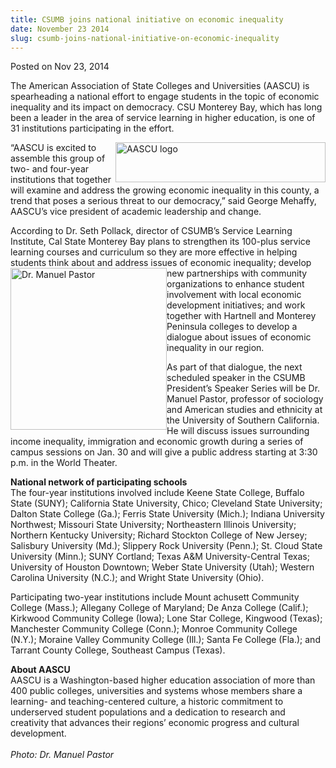 ```yaml
---
title: CSUMB joins national initiative on economic inequality
date: November 23 2014
slug: csumb-joins-national-initiative-on-economic-inequality
---
```


 



<span class="date">Posted on Nov 23, 2014    </span>
<p>The American Association of State Colleges and Universities
(AASCU) is spearheading a national effort to engage students in the
topic of economic inequality and its impact on democracy. CSU
Monterey Bay, which has long been a leader in the area of service
learning in higher education, is one of 31 institutions
participating in the effort.</p>
<p><img alt="AASCU logo" src="https://news.csumb.edu/sites/default/files/65/attachments/news/images/aascu.png" style="float:right; width:336px; height:64px">&#x201C;AASCU is excited
to assemble this group of two- and four-year institutions that
together will examine and address the growing economic inequality
in this county, a trend that poses a serious threat to our
democracy,&#x201D; said George Mehaffy, AASCU&#x2019;s vice president of academic
leadership and change.</img></p>
<p>According to Dr. Seth Pollack, director of CSUMB&#x2019;s Service
Learning Institute, Cal State Monterey Bay plans to strengthen its
100-plus service learning courses and curriculum so they are more
effective in helping students think about and address issues of
economic inequality; develop new&#xA0;<img alt="Dr. Manuel Pastor" src="https://news.csumb.edu/sites/default/files/65/attachments/news/images/manuel_pastor_for_website.jpg" style="float:left; width:250px; height:259px">partnerships with
community organizations to enhance student involvement with local
economic development initiatives; and work together with Hartnell
and Monterey Peninsula colleges to develop a dialogue about issues
of economic inequality in our region.</img></p>
<p>As part of that dialogue, the next scheduled speaker in the
CSUMB President&#x2019;s Speaker Series will&#xA0;be Dr. Manuel Pastor,
professor of sociology and American studies and ethnicity at the
University of Southern California. He will discuss issues
surrounding income inequality, immigration and economic growth
during a series of campus sessions on Jan. 30 and will give a
public address starting at 3:30 p.m. in the World Theater.</p>
<p><strong>National network of participating schools</strong><br>
The four-year institutions involved include Keene State College,
Buffalo State (SUNY); California State University, Chico; Cleveland
State University; Dalton State College (Ga.); Ferris State
University (Mich.); Indiana University Northwest; Missouri State
University; Northeastern Illinois University; Northern Kentucky
University; Richard Stockton College of New Jersey; Salisbury
University (Md.); Slippery Rock University (Penn.); St. Cloud State
University (Minn.); SUNY Cortland; Texas A&amp;M University-Central
Texas; University of Houston Downtown; Weber State University
(Utah); Western Carolina University (N.C.); and Wright State
University (Ohio).</br></p>
<p>Participating two-year institutions include Mount achusett
Community College (Mass.); Allegany College of Maryland; De Anza
College (Calif.); Kirkwood Community College (Iowa); Lone Star
College, Kingwood (Texas); Manchester Community College (Conn.);
Monroe Community College (N.Y.); Moraine Valley Community College
(Ill.); Santa Fe College (Fla.); and Tarrant County College,
Southeast Campus (Texas).</p>
<p><strong>About AASCU</strong><br>
AASCU is a Washington-based higher education association of more
than 400 public colleges, universities and systems whose members
share a learning- and teaching-centered culture, a historic
commitment to underserved student populations and a dedication to
research and creativity that advances their regions&#x2019; economic
progress and cultural development.<br>
<br>
<em>Photo: Dr. Manuel Pastor</em></br></br></br></p>
<p><br>
&#xA0;</br></p>





```
